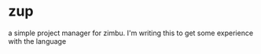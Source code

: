# zup
a simple project manager for zimbu. I'm writing this to get some experience with the language
